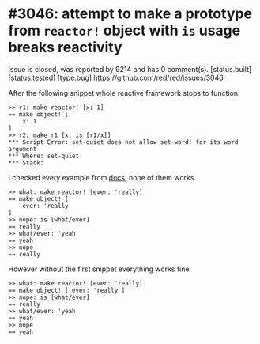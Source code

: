
#3046: attempt to make a prototype from `reactor!` object with `is` usage breaks reactivity
================================================================================
Issue is closed, was reported by 9214 and has 0 comment(s).
[status.built] [status.tested] [type.bug]
<https://github.com/red/red/issues/3046>

After the following snippet whole reactive framework stops to function:
```Red
>> r1: make reactor! [x: 1]
== make object! [
    x: 1
]
>> r2: make r1 [x: is [r1/x]]
*** Script Error: set-quiet does not allow set-word! for its word argument
*** Where: set-quiet
*** Stack:  
```
I checked every example from [docs](https://doc.red-lang.org/en/reactivity.html#_static_relations), none of them works.
```Red
>> what: make reactor! [ever: 'really]
== make object! [
    ever: 'really
]
>> nope: is [what/ever]
== really
>> what/ever: 'yeah
== yeah
>> nope
== really
```
However without the first snippet everything works fine
```Red
>> what: make reactor! [ever: 'really] 
== make object! [ ever: 'really ] 
>> nope: is [what/ever] 
== really 
>> what/ever: 'yeah 
== yeah 
>> nope 
== yeah
```


